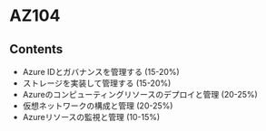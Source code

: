 # AZ104
## Contents
- Azure IDとガバナンスを管理する (15-20%)
- ストレージを実装して管理する (15-20%)
- Azureのコンピューティングリソースのデプロイと管理 (20-25%)
- 仮想ネットワークの構成と管理 (20-25%)
- Azureリソースの監視と管理 (10-15%)